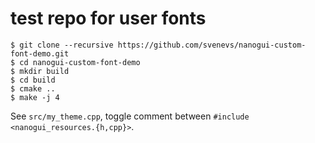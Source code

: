 # test repo for user fonts

```
$ git clone --recursive https://github.com/svenevs/nanogui-custom-font-demo.git
$ cd nanogui-custom-font-demo
$ mkdir build
$ cd build
$ cmake ..
$ make -j 4
```

See `src/my_theme.cpp`, toggle comment between `#include <nanogui_resources.{h,cpp}>`.

